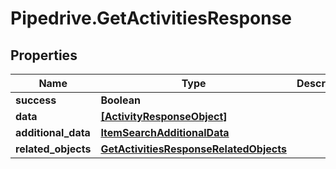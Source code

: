# Pipedrive.GetActivitiesResponse

## Properties

Name | Type | Description | Notes
------------ | ------------- | ------------- | -------------
**success** | **Boolean** |  | [optional] 
**data** | [**[ActivityResponseObject]**](ActivityResponseObject.md) |  | [optional] 
**additional_data** | [**ItemSearchAdditionalData**](ItemSearchAdditionalData.md) |  | [optional] 
**related_objects** | [**GetActivitiesResponseRelatedObjects**](GetActivitiesResponseRelatedObjects.md) |  | [optional] 


